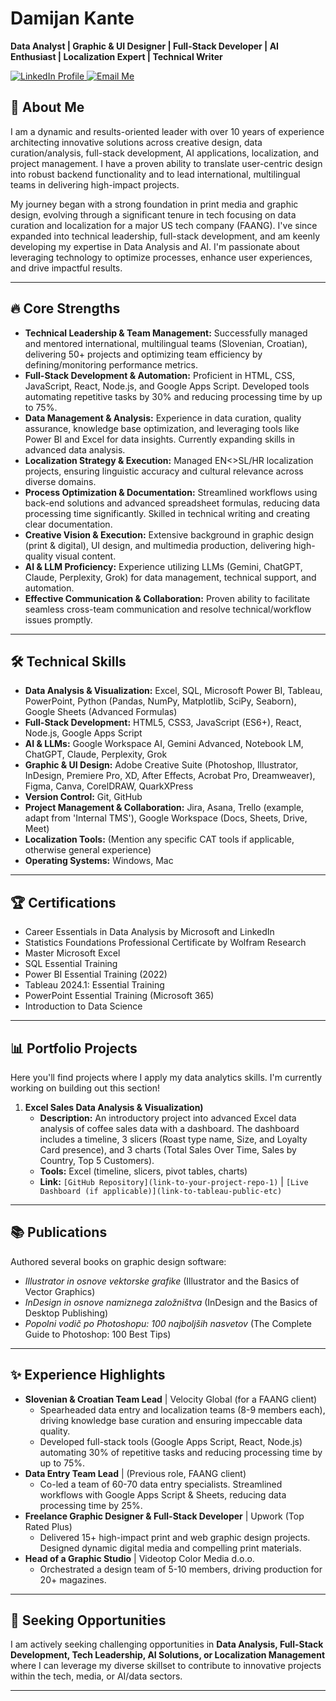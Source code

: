 # Damijan Kante

**Data Analyst | Graphic & UI Designer | Full-Stack Developer |  AI Enthusiast | Localization Expert | Technical Writer**

<a href="https://www.linkedin.com/in/damijankante/" target="_blank">
  <img src="https://img.shields.io/badge/LinkedIn-DamijanKante-blue?style=flat-square&logo=linkedin" alt="LinkedIn Profile">
</a>
<a href="mailto:damijan.kante@gmail.com">
  <img src="https://img.shields.io/badge/Email-ContactMe-red?style=flat-square&logo=gmail" alt="Email Me">
</a>

## 👋 About Me

I am a dynamic and results-oriented leader with over 10 years of experience architecting innovative solutions across creative design, data curation/analysis, full-stack development, AI applications, localization, and project management. I have a proven ability to translate user-centric design into robust backend functionality and to lead international, multilingual teams in delivering high-impact projects.

My journey began with a strong foundation in print media and graphic design, evolving through a significant tenure in tech focusing on data curation and localization for a major US tech company (FAANG). I've since expanded into technical leadership, full-stack development, and am keenly developing my expertise in Data Analysis and AI. I'm passionate about leveraging technology to optimize processes, enhance user experiences, and drive impactful results.

---

## 🔥 Core Strengths

*   **Technical Leadership & Team Management:** Successfully managed and mentored international, multilingual teams (Slovenian, Croatian), delivering 50+ projects and optimizing team efficiency by defining/monitoring performance metrics.
*   **Full-Stack Development & Automation:** Proficient in HTML, CSS, JavaScript, React, Node.js, and Google Apps Script. Developed tools automating repetitive tasks by 30% and reducing processing time by up to 75%.
*   **Data Management & Analysis:** Experience in data curation, quality assurance, knowledge base optimization, and leveraging tools like Power BI and Excel for data insights. Currently expanding skills in advanced data analysis.
*   **Localization Strategy & Execution:** Managed EN<>SL/HR localization projects, ensuring linguistic accuracy and cultural relevance across diverse domains.
*   **Process Optimization & Documentation:** Streamlined workflows using back-end solutions and advanced spreadsheet formulas, reducing data processing time significantly. Skilled in technical writing and creating clear documentation.
*   **Creative Vision & Execution:** Extensive background in graphic design (print & digital), UI design, and multimedia production, delivering high-quality visual content.
*   **AI & LLM Proficiency:** Experience utilizing LLMs (Gemini, ChatGPT, Claude, Perplexity, Grok) for data management, technical support, and automation.
*   **Effective Communication & Collaboration:** Proven ability to facilitate seamless cross-team communication and resolve technical/workflow issues promptly.
---

## 🛠️ Technical Skills

*   **Data Analysis & Visualization:** Excel, SQL, Microsoft Power BI, Tableau, PowerPoint, Python (Pandas, NumPy, Matplotlib, SciPy, Seaborn), Google Sheets (Advanced Formulas)
*   **Full-Stack Development:** HTML5, CSS3, JavaScript (ES6+), React, Node.js, Google Apps Script
*   **AI & LLMs:** Google Workspace AI, Gemini Advanced, Notebook LM, ChatGPT, Claude, Perplexity, Grok
*   **Graphic & UI Design:** Adobe Creative Suite (Photoshop, Illustrator, InDesign, Premiere Pro, XD, After Effects, Acrobat Pro, Dreamweaver), Figma, Canva, CorelDRAW, QuarkXPress
*   **Version Control:** Git, GitHub
*   **Project Management & Collaboration:** Jira, Asana, Trello (example, adapt from 'Internal TMS'), Google Workspace (Docs, Sheets, Drive, Meet)
*   **Localization Tools:** (Mention any specific CAT tools if applicable, otherwise general experience)
*   **Operating Systems:** Windows, Mac

---

## 🏆 Certifications

*   Career Essentials in Data Analysis by Microsoft and LinkedIn
*   Statistics Foundations Professional Certificate by Wolfram Research
*   Master Microsoft Excel
*   SQL Essential Training
*   Power BI Essential Training (2022)
*   Tableau 2024.1: Essential Training
*   PowerPoint Essential Training (Microsoft 365)
*   Introduction to Data Science
  
---

## 📊 Portfolio Projects

Here you'll find projects where I apply my data analytics skills. I'm currently working on building out this section!

1.  **Excel Sales Data Analysis & Visualization)**
    *   **Description:** An introductory project into advanced Excel data analysis of coffee sales data with a dashboard. The dashboard includes a timeline, 3 slicers (Roast type name, Size, and Loyalty Card presence), and 3 charts (Total Sales Over Time, Sales by Country, Top 5 Customers).
    *   **Tools:** Excel (timeline, slicers, pivot tables, charts) 
    *   **Link:** `[GitHub Repository](link-to-your-project-repo-1)` | `[Live Dashboard (if applicable)](link-to-tableau-public-etc)`

---

## 📚 Publications

Authored several books on graphic design software:
*   *Illustrator in osnove vektorske grafike* (Illustrator and the Basics of Vector Graphics)
*   *InDesign in osnove namiznega založništva* (InDesign and the Basics of Desktop Publishing)
*   *Popolni vodič po Photoshopu: 100 najboljših nasvetov* (The Complete Guide to Photoshop: 100 Best Tips)

---

## ✨ Experience Highlights

*   **Slovenian & Croatian Team Lead** | Velocity Global (for a FAANG client)
    *   Spearheaded data entry and localization teams (8-9 members each), driving knowledge base curation and ensuring impeccable data quality.
    *   Developed full-stack tools (Google Apps Script, React, Node.js) automating 30% of repetitive tasks and reducing processing time by up to 75%.
*   **Data Entry Team Lead** | (Previous role, FAANG client)
    *   Co-led a team of 60-70 data entry specialists. Streamlined workflows with Google Apps Script & Sheets, reducing data processing time by 25%.
*   **Freelance Graphic Designer & Full-Stack Developer** | Upwork (Top Rated Plus)
    *   Delivered 15+ high-impact print and web graphic design projects. Designed dynamic digital media and compelling print materials.
*   **Head of a Graphic Studio** | Videotop Color Media d.o.o.
    *   Orchestrated a design team of 5-10 members, driving production for 20+ magazines.

---

## 🌱 Seeking Opportunities

I am actively seeking challenging opportunities in **Data Analysis, Full-Stack Development, Tech Leadership, AI Solutions, or Localization Management** where I can leverage my diverse skillset to contribute to innovative projects within the tech, media, or AI/data sectors.

---
